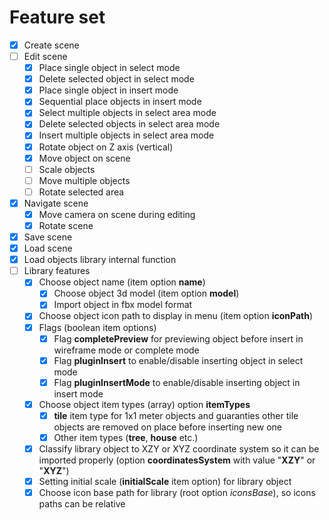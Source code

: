 # Feature set

* [x] Create scene
* [ ] Edit scene
  * [x] Place single object in select mode
  * [x] Delete selected object in select mode
  * [x] Place single object in insert mode
  * [x] Sequential place objects in insert mode
  * [x] Select multiple objects in select area mode
  * [x] Delete selected objects in select area mode
  * [x] Insert multiple objects in select area mode
  * [x] Rotate object on Z axis (vertical)
  * [x] Move object on scene
  * [ ] Scale objects
  * [ ] Move multiple objects
  * [ ] Rotate selected area
* [x] Navigate scene
  * [x] Move camera on scene during editing
  * [x] Rotate scene
* [x] Save scene
* [x] Load scene
* [x] Load objects library internal function
* [ ] Library features
  * [x] Choose object name (item option **name**)
	* [x] Choose object 3d model (item option **model**)
    * [x] Import object in fbx model format
  * [x] Choose object icon path to display in menu (item option **iconPath**)
  * [x] Flags (boolean item options)
    * [x] Flag **completePreview** for previewing object before insert in wireframe mode or complete mode
    * [x] Flag **pluginInsert** to enable/disable inserting object in select mode
    * [x] Flag **pluginInsertMode** to enable/disable inserting object in insert mode
  * [x] Choose object item types (array) option **itemTypes**
    * [x] **tile** item type for 1x1 meter objects and guaranties other tile objects are removed on place before inserting new one
    * [x] Other item types (**tree**, **house** etc.)
  * [x] Classify library object to XZY or XYZ coordinate system so it can be imported properly (option **coordinatesSystem** with value "**XZY**" or "**XYZ**")
  * [x] Setting initial scale (**initialScale** item option) for library object
  * [x] Choose icon base path for library (root option *iconsBase*), so icons paths can be relative
